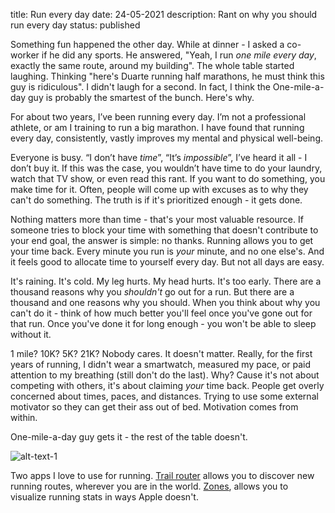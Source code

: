 title: Run every day
date: 24-05-2021
description: Rant on why you should run every day
status: published

Something fun happened the other day. While at dinner - I asked a co-worker if he did any sports. He answered, "Yeah, I run *one mile every day*, exactly the same route, around my building". The whole table started laughing. Thinking "here's Duarte running half marathons, he must think this guy is ridiculous". I didn't laugh for a second. In fact, I think the One-mile-a-day guy is probably the smartest of the bunch. Here's why.

For about two years, I’ve been running every day. I’m not a professional athlete, or am I training to run a big marathon. I have found that running every day, consistently, vastly improves my mental and physical well-being.

Everyone is busy. “I don’t have *time*”, “It’s *impossible*”, I’ve heard it all - I don’t buy it. If this was the case, you wouldn’t have time to do your laundry, watch that TV show, or even read this rant. If you want to do something, you make time for it. Often, people will come up with excuses as to why they can't do something. The truth is if it's prioritized enough - it gets done.

Nothing matters more than time - that's your most valuable resource. If someone tries to block your time with something that doesn't contribute to your end goal, the answer is simple: no thanks. Running allows you to get your time back. Every minute you run is *your* minute, and no one else's. And it feels good to allocate time to yourself every day. But not all days are easy.

It's raining. It's cold. My leg hurts. My head hurts. It's too early. There are a thousand reasons why you *shouldn't* go out for a run. But there are a thousand and one reasons why you should. When you think about why you can't do it - think of how much better you'll feel once you've gone out for that run. Once you've done it for long enough - you won't be able to sleep without it.

1 mile? 10K? 5K? 21K? Nobody cares. It doesn't matter. Really, for the first years of running, I didn't wear a smartwatch, measured my pace, or paid attention to my breathing (still don't do the last). Why? Cause it's not about competing with others, it's about claiming *your* time back. People get overly concerned about times, paces, and distances. Trying to use some external motivator so they can get their ass out of bed. Motivation comes from within.

One-mile-a-day guy gets it - the rest of the table doesn't.  

![alt-text-1]({static}/images/29-app-screenshots.png)  

Two apps I love to use for running. [Trail router](https://apps.apple.com/us/app/trail-router/id1500479574) allows you to discover new running routes, wherever you are in the world. [Zones](https://apps.apple.com/us/app/zones-for-training/id1139688415), allows you to visualize running stats in ways Apple doesn't.
